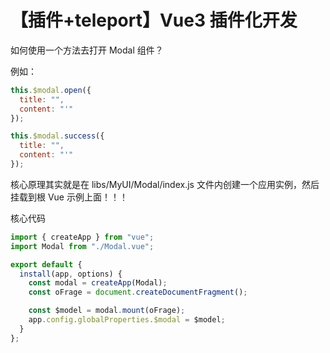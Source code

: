 # 【插件+teleport】Vue3 插件化开发

如何使用一个方法去打开 Modal 组件？

例如：

```js
this.$modal.open({
  title: "",
  content: "'"
});

this.$modal.success({
  title: "",
  content: "'"
});
```

核心原理其实就是在 libs/MyUI/Modal/index.js 文件内创建一个应用实例，然后挂载到根 Vue 示例上面！！！

核心代码

```js
import { createApp } from "vue";
import Modal from "./Modal.vue";

export default {
  install(app, options) {
    const modal = createApp(Modal);
    const oFrage = document.createDocumentFragment();

    const $model = modal.mount(oFrage);
    app.config.globalProperties.$modal = $model;
  }
};
```
